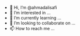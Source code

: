 - 👋 Hi, I’m @ahmadalisafi
- 👀 I’m interested in ...
- 🌱 I’m currently learning ...
- 💞️ I’m looking to collaborate on ...
- 📫 How to reach me ...

<!---
ahmadalisafi/ahmadalisafi is a ✨ special ✨ repository because its `README.md` (this file) appears on your GitHub profile.
You can click the Preview link to take a look at your changes.
--->
